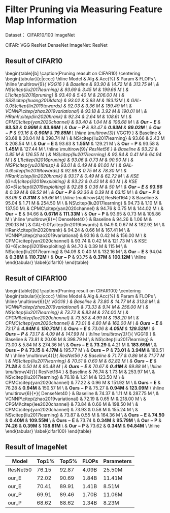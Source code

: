 # Filter Pruning via Measuring Feature Map Information

Dataset： CIFAR10/100  ImageNet

CIFAR: VGG ResNet DenseNet
ImageNet: ResNet

## Result of CIFAR10

\begin{table}[b]
	\caption{Pruning reasult on CIFAR10}
	\centering
	\begin{tabular}{c|cccc}
		\hline Model &  Alg &  Acc(\%) & Param & FLOPs  \\
		\hline \multirow{9}*{ VGG16 } & Baseline  & 93.90 & 14.72 M & 313.75 M \\
		& NS\citep{liu2017learning} & 93.69 & 3.45 M & 199.66 M \\
		& L1\citep{li2016pruning} & 93.40 & 5.40 M & 206.00 M \\
		& SSS\citep{huang2018data} & 93.02 & 3.93 M & 183.13M \\
		& GAL-0.05\citep{lin2019towards} & 92.03 & 3.36 M & 189.49 M \\
		& VCNNP\citep{zhao2019variational} & 93.18 & 3.92 M & 190.01 M \\
		& HRank\citep{lin2020hrank} & 92.34 & 2.64 M & 108.61 M \\
		& CPMC\citep{yan2020channel} & 93.40 & 1.04 M & 106.68 M \\
		& $\mathbf{Our-E}$ & $\mathbf{93.53}$ & $\mathbf{0.99 M}$ & $\mathbf{83.96 M}$ \\
		& $\mathbf{Our-P}$ & 93.47 & $\mathbf{0.93 M}$ & $\mathbf{89.02 M}$ \\
		& $\mathbf{Our-P}$ & 93.16 & $\mathbf{0.90 M}$ & $\mathbf{79.85 M}$ \\
		\hline \multirow{3}*{ VGG19 } &  Baseline & 93.68 & 20.04 M & 398.74 M \\
		& NS\citep{liu2017learning} & 93.66 & 2.43 M & 208.54 M \\
		& $\mathbf{Our-E}$ & 93.63 & $\mathbf{1.55M}$ & 129.21 M \\
		& $\mathbf{Our-P}$ & 93.58 & $\mathbf{1.45M}$ & 127.44 M \\
		\hline \multirow{9}*{ ResNet56 }  & Baseline & 93.22 & 0.85 M & 126.55 M \\
		& NS\citep{liu2017learning} & 92.94 & 0.41 M & 64.94 M \\
		& L1\citep{li2016pruning} & 93.06 & 0.73 M & 90.90 M \\
		& NISP\citep{yu2018nisp} & 93.01 & 0.49 M & 81.00 M \\
		& GAL-0.6\citep{lin2019towards} & 92.98 & 0.75 M & 78.30 M \\
		& HRank\citep{lin2020hrank} & 93.17 & 0.49 M & 62.72 M \\
		& KSE (G=4)\citep{li2019exploiting} & 93.23 & 0.43 M & 60 M \\
		& KSE (G=5)\citep{li2019exploiting} & 92.88 & 0.36 M & 50 M \\
		& $\mathbf{Our-E}$ & $\mathbf{93.56}$ & 0.39 M & 69.52 M \\
		& $\mathbf{Our-P}$ & 93.36 & 0.39 M & 63.15 M \\
		& $\mathbf{Our-P}$ & 93.09 & $\mathbf{0.31 M}$ & 59.66 M \\
		\hline \multirow{4}*{ ResNet164 }  & Baseline & 95.04 & 1.71 M & 254.50 M \\
		& NS\citep{liu2017learning} & 94.73 & 1.10 M & 137.50 M\\
		& CPMC\citep{yan2020channel} & 94.76 & 0.75 M & 144.02 M \\
		& $\mathbf{Our-E}$ & 94.66 & $\mathbf{0.67 M}$ & $\mathbf{111.33 M}$ \\
		& $\mathbf{Our-P}$ & 93.65 & 0.73 M & 105.86 M \\
		\hline \multirow{8}*{ DenseNet40 } & Baseline & 94.26 & 1.06 M & 290.13 M \\
		& GAL-0.01\citep{lin2019towards} & 94.9 & 0.67 M & 182.92 M \\
		& HRank\citep{lin2020hrank} & 94.24 & 0.66 M & 167.41 M \\
		& VCNNP\citep{zhao2019variational} & 93.16 & 0.42 M & 156.00 M \\
		& CPMC\citep{yan2020channel} & 93.74 & 0.42 M & 121.73 M \\
		& KSE (G=6)\citep{li2019exploiting} & 94.70 & 0.39 M & 115 M \\
		& NS\citep{liu2017learning} & 94.09 & 0.40 M & 132.16 M \\
		& $\mathbf{Our-E}$ & 94.04 & $\mathbf{0.38 M}$ & $\mathbf{110.72 M}$ \\
		& $\mathbf{Our-P}$ & 93.75 & $\mathbf{0.37 M}$ & $\mathbf{100.12 M}$ \\
		\hline
	\end{tabular}
	\label{cifar10}
\end{table}

## Result of CIFAR100
\begin{table}[b]
	\caption{Pruning result on CIFAR100}
	\centering
	\begin{tabular}{c|cccc}
		\hline  Model & Alg & Acc(\%) & Param & FLOPs \\
		\hline \multirow{6}{*}{ VGG16 } & Baseline & 73.80 & 14.77 M & 313.8 M \\
		& VCNNP\citep{zhao2019variational} & 73.33 & 9.14 M & 256.00 M \\
		& NS\citep{liu2017learning} & 73.72 & 8.83 M & 274.00 M \\
		& CPGMI\citep{lee2020channel} & 73.53 & 4.99 M & 198.20 M \\
		& CPMC\citep{yan2020channel} & 73.01 & 4.80 M & 162.00 M \\
		& $\mathbf{Ours-E}$ & 73.17 & $\mathbf{4.94 M}$ & $\mathbf{150.70 M}$ \\
		& $\mathbf{Ours-E}$ & 73.06 & $\mathbf{4.05 M}$ & $\mathbf{129.52 M}$ \\
		& $\mathbf{Ours-P}$ & 73.17 & 4.09 M & 147.99 M \\
		\hline \multirow{3}{*}{ VGG19 } &  Baseline & 73.81 & 20.08 M & 398.79 M \\
		&  NS\citep{liu2017learning} & 73.00 & 5.84 M & 274.36 M \\
		&  $\mathbf{Ours-E}$ & $\mathbf{73.29}$ & 4.21 M & $\mathbf{183.69 M}$ \\
		&  $\mathbf{Ours-P}$ & $\mathbf{73.15}$ & $\mathbf{4.17 M}$ & 195.77 M \\
		&  $\mathbf{Ours-P}$ & $\mathbf{73.01}$ & $\mathbf{3.94 M}$ & 180.51 M \\
		\hline \multirow{4}{*}{ ResNet56 } & Baseline  & 71.77 & 0.86 M & 71.77 M \\
		& NS\citep{liu2017learning} & 70.51 & 0.60 M & 62,82 M \\
		& $\mathbf{Ours-E}$ & $\mathbf{71.28}$ & 0.50 M & 80.48 M \\
		& $\mathbf{Ours-E}$ & 70.67 & $\mathbf{0.41 M}$ & 69.88 M \\
		\hline \multirow{4}{*}{ ResNet164 } & Baseline & 76.74 & 1.73 M & 253.97 M \\
		& NS\citep{liu2017learning} & 76.18 & 1.21 M & 123.50 M \\
		& CPMC\citep{yan2020channel} & 77.22 & 0.96 M & 151.92 M \\
		& $\mathbf{Ours-E}$ & 76.28 & $\mathbf{0.94 M}$ & 150.57 M \\
		& $\mathbf{Ours-P}$ & 75.27 & $\mathbf{0.94 M}$ & $\mathbf{123.09 M}$ \\
		\hline \multirow{6}{*}{ DenseNet40 } & Baseline & 74.37 & 1.11 M & 287.75 M \\
		& VCNNP\citep{zhao2019variational} & 72.19 & 0.65 M & 218.00 M \\
		& CPGMI\citep{lee2020channel} & 73.84 & 0.66 M & 198.50 M \\
		& CPMC\citep{yan2020channel} & 73.93 & 0.58 M & 155.24 M \\
		& NS\citep{liu2017learning} & 73.87 & 0.55 M & 164.36 M \\
		& $\mathbf{Ours-E}$  & $\mathbf{74.50}$ & $\mathbf{0.40M}$ & $\mathbf{109.55 M}$ \\
		& $\mathbf{Ours-E}$  & 73.74 & $\mathbf{0.34M}$ & $\mathbf{95.79 M}$ \\
		& $\mathbf{Our-P}$ & $\mathbf{74.26}$ & $\mathbf{0.39M}$ & $\mathbf{108.81M}$ \\
		& $\mathbf{Our-P}$ & 73.62 & $\mathbf{0.34M}$ & $\mathbf{94.84M}$ \\
		\hline
	\end{tabular}
	\label{cifar100}
\end{table}

## Result of ImageNet

| Model | Top1% | Top5% | FLOPs | Parameters |
| ---- | ---- | ---- | ---- | ---- |
| ResNet50 | 76.15 | 92.87 | 4.09B | 25.50M |
| our_E | 72.02 | 90.69 | 1.84B | 11.41M |
| our_E | 70.41 | 89.91 | 1.41B | 8.51M |
| our_P | 69.91 | 89.46 | 1.70B | 11.06M |
| our_P | 68.62 | 88.62 | 1.34B | 8.23M |
